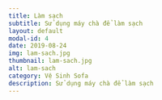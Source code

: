 ```yaml
---
title: Làm sạch
subtitle: Sử dụng máy chà để làm sạch
layout: default
modal-id: 4
date: 2019-08-24
img: lam-sach.jpg
thumbnail: lam-sach.jpg
alt: lam-sach
category: Vệ Sinh Sofa
description: Sử dụng máy chà để làm sạch
---
```

